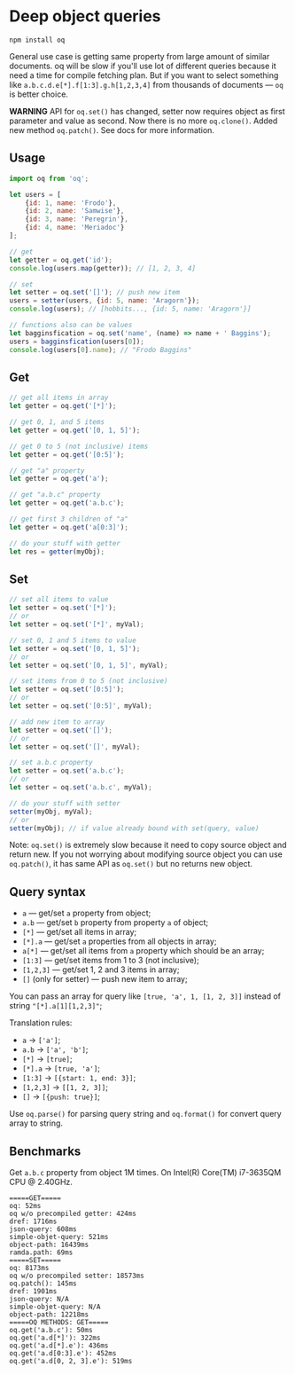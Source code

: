 # Deep object queries

```
npm install oq
```

General use case is getting same property from large amount of similar documents.
oq will be slow if you'll use lot of different queries because it need a time for compile fetching plan.
But if you want to select something like `a.b.c.d.e[*].f[1:3].g.h[1,2,3,4]` from thousands of documents — `oq` is better choice.

**WARNING** API for `oq.set()` has changed, setter now requires object as first parameter and value as second. Now there is no more `oq.clone()`. Added new method `oq.patch()`. See docs for more information.

Usage
-----

```js
import oq from 'oq';

let users = [
    {id: 1, name: 'Frodo'},
    {id: 2, name: 'Samwise'},
    {id: 3, name: 'Peregrin'},
    {id: 4, name: 'Meriadoc'}
];

// get
let getter = oq.get('id');
console.log(users.map(getter)); // [1, 2, 3, 4]

// set
let setter = oq.set('[]'); // push new item
users = setter(users, {id: 5, name: 'Aragorn'});
console.log(users); // [hobbits..., {id: 5, name: 'Aragorn'}]

// functions also can be values
let bagginsfication = oq.set('name', (name) => name + ' Baggins');
users = bagginsfication(users[0]);
console.log(users[0].name); // "Frodo Baggins"
```

Get
---

```js
// get all items in array
let getter = oq.get('[*]');

// get 0, 1, and 5 items
let getter = oq.get('[0, 1, 5]');

// get 0 to 5 (not inclusive) items
let getter = oq.get('[0:5]');

// get "a" property
let getter = oq.get('a');

// get "a.b.c" property
let getter = oq.get('a.b.c');

// get first 3 children of "a"
let getter = oq.get('a[0:3]');

// do your stuff with getter
let res = getter(myObj);
```

Set
---

```js
// set all items to value
let setter = oq.set('[*]');
// or
let setter = oq.set('[*]', myVal);

// set 0, 1 and 5 items to value
let setter = oq.set('[0, 1, 5]');
// or
let setter = oq.set('[0, 1, 5]', myVal);

// set items from 0 to 5 (not inclusive)
let setter = oq.set('[0:5]');
// or
let setter = oq.set('[0:5]', myVal);

// add new item to array
let setter = oq.set('[]');
// or
let setter = oq.set('[]', myVal);

// set a.b.c property
let setter = oq.set('a.b.c');
// or
let setter = oq.set('a.b.c', myVal);

// do your stuff with setter
setter(myObj, myVal);
// or
setter(myObj); // if value already bound with set(query, value)
```

Note: `oq.set()` is extremely slow because it need to copy source object and return new. If you not worrying about modifying source object you can use `oq.patch()`, it has same API as `oq.set()` but no returns new object.


Query syntax
------------

* `a` — get/set `a` property from object;
* `a.b` — get/set `b` property from property `a` of object;
* `[*]` — get/set all items in array;
* `[*].a` — get/set `a` properties from all objects in array;
* `a[*]` — get/set all items from `a` property which should be an array;
* `[1:3]` — get/set items from 1 to 3 (not inclusive);
* `[1,2,3]` — get/set 1, 2 and 3 items in array;
* `[]` (only for setter) — push new item to array;


You can pass an array for query like `[true, 'a', 1, [1, 2, 3]]` instead of string `"[*].a[1][1,2,3]"`;

Translation rules:

* `a` → `['a']`;
* `a.b` → `['a', 'b']`;
* `[*]` → `[true]`;
* `[*].a` → `[true, 'a']`;
* `[1:3]` → `[{start: 1, end: 3}]`;
* `[1,2,3]` → `[[1, 2, 3]]`;
* `[]` → `[{push: true}]`;

Use `oq.parse()` for parsing query string and `oq.format()` for convert query array to string.

Benchmarks
----------

Get `a.b.c` property from object 1M times. On Intel(R) Core(TM) i7-3635QM CPU @ 2.40GHz.

```
=====GET=====
oq: 52ms
oq w/o precompiled getter: 424ms
dref: 1716ms
json-query: 608ms
simple-objet-query: 521ms
object-path: 16439ms
ramda.path: 69ms
=====SET=====
oq: 8173ms
oq w/o precompiled setter: 18573ms
oq.patch(): 145ms
dref: 1901ms
json-query: N/A
simple-objet-query: N/A
object-path: 12218ms
=====OQ METHODS: GET=====
oq.get('a.b.c'): 50ms
oq.get('a.d[*]'): 322ms
oq.get('a.d[*].e'): 436ms
oq.get('a.d[0:3].e'): 452ms
oq.get('a.d[0, 2, 3].e'): 519ms
```
